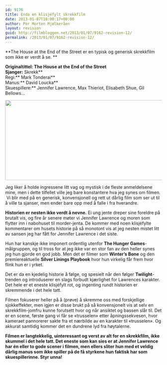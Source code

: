 ```yaml
---
id: 9176
title: Enda en klisjéfylt skrekkfilm
date: 2013-01-07T18:00:17+00:00
author: Per Morten Mjølkeråen
layout: revision
guid: http://filmbloggen.net/2013/01/07/9162-revision-12/
permalink: /2013/01/07/9162-revision-12/
---
```

**The House at the End of the Street er en typisk og generisk skrekkfilm som ikke er verdt å se. **

**Originaltittel: **The House at the End of the Street**  
Sjanger:** Skrekk**  
Regi:** Mark Tonderai**  
Manus:** David Loucka**  
Skuespillere:** Jennifer Lawrence, Max Thieriot, Elisabeth Shue, Gil Bellows&#8230;

<a href="http://filmbloggen.net/?attachment_id=9164" rel="attachment wp-att-9164"><img class="alignnone size-large wp-image-9164" src="http://filmbloggen.net/wp-content/uploads//2013/01/house-at-the-end-of-the-street-620x257.jpg" alt="" width="620" height="257" /></a>

Jeg liker å holde ingressene litt vag og mystisk i de fleste anmeldelsene mine, men i dette tilfellet ville jeg bare konstantere hva jeg synes om filmen.  Vi blir med på en generisk, konvensjonell og rett ut dårlig film som ser ut til å ville ta sjanser, men ender bare opp med å falle i fra hverandre.

**Historien er nesten ikke verdt å nevne.** Ei ung jente dreper sine foreldre på brutalt vis, og fire år senere møter vi Jennifer Lawrence og moren som flytter inn i nabohuset til morder-jenta. De kommer med noen klisjéfylte kommentarer om husets historie på så monotont vis at jeg nesten mistet litt av sansen jeg har fått for Jennifer Lawrence i det siste.

Hun har kanskje ikke imponert ordentlig utenfor **The Hunger Games**-målgruppen, og til tross for at jeg ikke var en stor fan av den heller synes jeg hun gjorde en god jobb. Men det er filmer som **Winter&#8217;s Bone** og den premiereaktuelle **Silver Linings Playbook** hvor hun virkelig får frem hvor flink hun er i yrket.

Det er da en kjedelig historie å følge, og spesielt når den følger **Twilight**-trenden og introduserer en slags forbudt kjærlighet for Lawrences karakter. Det hele er et eneste klisjéfylt rot, og ingenting rundt historien er skremmende i det hele tatt.

Filmen fokuserer heller på å (prøve) å skremme oss med forskjellige sjokkeffekter, men igjen er disse brukt på så konvensjonelt vis at selv en skrekkfilm-jomfru kunne forutsett hvor og når ansiktet og bassen slår til. Det er en scene, første gang vi får se &laquo;trusselen&raquo; etter åpningssekvesen, hvor kameraet pannorerer sakte fra et nærbilde av en karakter til &laquo;trusselen&raquo;. Og akkurat samtidig kommer det en dundrene lyd fra høytalerne.

**Filmen er langtekkelig, uinteressant og verst av alt for en skrekkfilm, ikke skummel i det hele tatt. Det eneste som kan sies er at Jennifer Lawrence har én eller to gode scener i filmen, men ellers sliter hun med et veldig dårlig manus som ikke spiller på de få styrkene hun faktisk har som skuespillerinne. Styr unna!** 

&nbsp;

&nbsp;